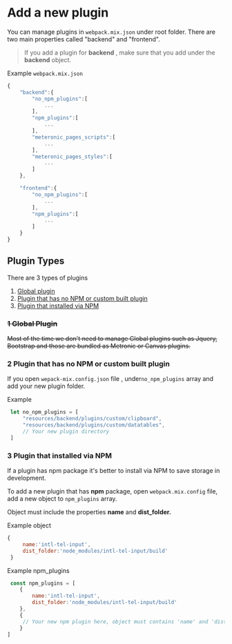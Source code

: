 # Add a new plugin

You can manage plugins in `webpack.mix.json` under root folder. There are two main properties called "backend" and "frontend".

> If you add a plugin for **backend** , make sure that you add under the **backend** object.

Example `webpack.mix.json` 

```javascript
{
    "backend":{
        "no_npm_plugins":[
            ...
        ],
        "npm_plugins":[
            ...
        ],
        "meteronic_pages_scripts":[
            ...
        ],
        "meteronic_pages_styles":[
            ...
        ]
    },

    "frontend":{
        "no_npm_plugins":[
            ...
        ],
        "npm_plugins":[
            ... 
        ]
    }
}
```

## Plugin Types

There are 3 types of plugins 

1. [Global plugin](add-a-new-plugin.md#1-global-plugin)
2. [Plugin that has no NPM or custom built plugin](add-a-new-plugin.md#2-plugin-that-has-no-npm-or-custom-built-plugin)
3. [Plugin that installed via NPM](add-a-new-plugin.md#3-plugin-that-installed-via-npm)

### ~~1 Global Plugin~~

~~Most of the time we don't need to manage Global plugins such as Jquery, Bootstrap and those are bundled as Metronic or Canvas plugins.~~ 

### 2 Plugin that has no NPM or custom built plugin

If you open `wepack-mix.config.json` file ,  under`no_npm_plugins` array and add your new plugin folder.

Example

```javascript
 let no_npm_plugins = [
     "resources/backend/plugins/custom/clipboard",
     "resources/backend/plugins/custom/datatables",
     // Your new plugin directory
 ]

```

### 3 Plugin that installed via NPM

If a plugin has npm package it's better to install via NPM to save storage in development.

To add a new plugin that has **npm** package, open `webpack.mix.config` file, add a new object to `npm_plugins` array.

Object must include the properties **name** and **dist\_folder.**

Example object

```javascript
{
     name:'intl-tel-input',
     dist_folder:'node_modules/intl-tel-input/build'
 }
```

Example npm\_plugins

```javascript
 const npm_plugins = [
    {
        name:'intl-tel-input',
        dist_folder:'node_modules/intl-tel-input/build'
    },
    {
     // Your new npm plugin here, object must contains 'name' and 'dist_folder'
    }
]
```

### 



